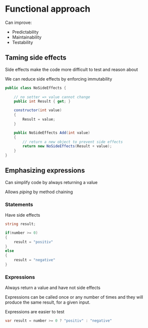 # Functional approach

Can improve:

* Predictability
* Maintainability
* Testability

## Taming side effects

Side effects make the code more difficult to test and reason about

We can reduce side effects by enforcing immutability 

```csharp
public class NoSideEffects {
    
    // no setter => value cannot change
    public int Result { get; }

    constructor(int value) 
    {
        Result = value;
    }

    public NoSideEffects Add(int value)
    {
        // return a new object to prevent side effects
        return new NoSideEffects(Result + value);
    }
}
```

## Emphasizing expressions
Can simplify code by always returning a value

Allows _piping_ by method chaining

### Statements
Have side effects

```csharp
string result;

if(number >= 0)
{
    result = "positiv"
}
else 
{
    result = "negative"
}
```

### Expressions
Always return a value and have not side effects

Expressions can be called once or any number of times and they will produce the same result, for a given input.

Expressions are easier to test

```csharp
var result = number >= 0 ? "positiv" : "negative"
```
